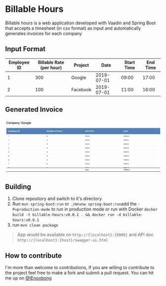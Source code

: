 # Billable Hours
Billable hours is a web application developed with Vaadin and Spring Boot that accepts a timesheet (in csv format) as
 input and automatically generates invoices for each company 

## Input Format
| Employee ID 	| Billable Rate (per hour) 	| Project  	| Date       	| Start Time 	| End Time 	|
|-------------	|--------------------------	|----------	|------------	|------------	|----------	|
| 1           	| 300                      	| Google   	| 2019-07-01 	| 09:00      	| 17:00    	|
| 2           	| 100                      	| Facebook 	| 2019-07-01 	| 11:00      	| 16:00    	|

## Generated Invoice
![Generated Invoice](invoice_output.png)

## Building
1. Clone repository and switch to it's directory.
2. Run `mvn spring-boot:run` or `./mnvnw spring-boot:run`add the `-P=production-mode` to run in production mode or run
 with Docker `docker build -t billable-hours:v0.0.1 . && docker run -d billable-hours:v0.0.1`
3. run `mvn clean package` 
 > App would be available on `http://{localhost}:{8080}` and API doc `http://{localhost}:{host}/swagger-ui.html`

 


## How to contribute
I'm more than welcome to contributions, If you are willing to contribute to the project feel free to make a fork and submit a pull request. You can hit me up on [@IEnoobong](https://twitter.com/IEnoobong)
